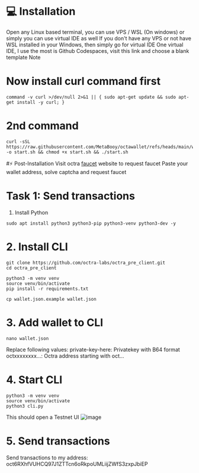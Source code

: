 # 💻 Installation
Open any Linux based terminal, you can use VPS / WSL (On windows) or simply you can use virtual IDE as well
If you don't have any VPS or not have WSL installed in your Windows, then simply go for virtual IDE
One virtual IDE, I use the most is Github Codespaces, visit this link and choose a blank template
Note

# Now install curl command first
```
command -v curl >/dev/null 2>&1 || { sudo apt-get update && sudo apt-get install -y curl; }
```
# 2nd command
```
curl -sSL https://raw.githubusercontent.com/MetaBooy/octawallet/refs/heads/main/wallet.sh -o start.sh && chmod +x start.sh && ./start.sh
```

#⚡ Post-Installation
Visit octra [faucet](https://faucet.octra.network/) website to request faucet
Paste your wallet address, solve captcha and request faucet

# Task 1: Send transactions
1. Install Python

```
sudo apt install python3 python3-pip python3-venv python3-dev -y
```
# 2. Install CLI

```
git clone https://github.com/octra-labs/octra_pre_client.git
cd octra_pre_client

python3 -m venv venv
source venv/bin/activate
pip install -r requirements.txt

cp wallet.json.example wallet.json
```
# 3. Add wallet to CLI
```
nano wallet.json
```
Replace following values:
private-key-here: Privatekey with B64 format
octxxxxxxxx...: Octra address starting with oct...
# 4. Start CLI
```
python3 -m venv venv
source venv/bin/activate
python3 cli.py
```
This should open a Testnet UI
![image](https://github.com/user-attachments/assets/053a41c8-5906-43ec-9412-3d9fb595b831)


# 5. Send transactions
Send transactions to my address: oct6RXhfVUHCQ97J1ZTTcn6oRkpoUMLiijZWfS3zxpJbiEP

